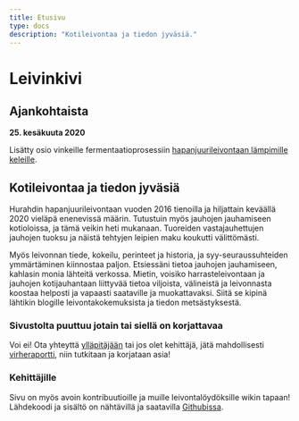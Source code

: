 ```yaml
---
title: Etusivu
type: docs
description: "Kotileivontaa ja tiedon jyväsiä."
---
```


# Leivinkivi

## Ajankohtaista

**25. kesäkuuta 2020** 

Lisätty osio vinkeille fermentaatioprosessiin 
[hapanjuurileivontaan lämpimille keleille](/docs/leivonta/juurileivonnan-vinkit-lämpimille-keleille).

## Kotileivontaa ja tiedon jyväsiä

Hurahdin hapanjuurileivontaan vuoden 2016 tienoilla ja hiljattain keväällä 2020 vieläpä
enenevissä määrin. Tutustuin myös jauhojen jauhamiseen kotioloissa, ja tämä veikin
heti mukanaan. Tuoreiden vastajauhettujen jauhojen tuoksu ja näistä tehtyjen leipien
maku koukutti välittömästi.

Myös leivonnan tiede, kokeilu, perinteet ja historia, ja 
syy-seuraussuhteiden ymmärtäminen kiinnostaa paljon. Etsiessäni tietoa jauhojen jauhamiseen,
kahlasin monia lähteitä verkossa. Mietin, voisiko harrasteleivontaan ja jauhojen 
kotijauhantaan liittyvää tietoa viljoista, välineistä ja leivonnasta koostaa helposti 
ja vapaasti saataville ja muokattavaksi. Siitä se kipinä lähtikin blogille 
leivontakokemuksista ja tiedon metsästyksestä.

### Sivustolta puuttuu jotain tai siellä on korjattavaa

Voi ei! Ota yhteyttä [ylläpitäjään](mailto:tojuntu@gmail.com) tai jos olet kehittäjä, jätä mahdollisesti 
[virheraportti](https://github.com/leivinkivi/leivinkivi.github.io/issues), 
niin tutkitaan ja korjataan asia!

### Kehittäjille

Sivu on myös avoin kontribuutioille ja muille leivontalöydöksille wikin tapaan! Lähdekoodi ja sisältö 
on nähtävillä ja saatavilla [Githubissa](https://github.com/leivinkivi/leivinkivi.github.io).